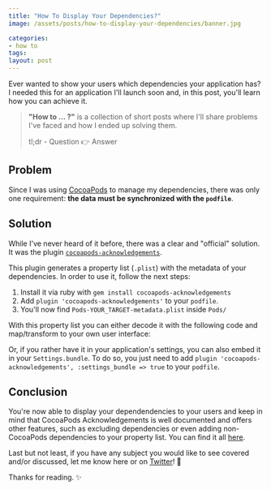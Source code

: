 ```yaml
---
title: "How To Display Your Dependencies?"
image: /assets/posts/how-to-display-your-dependencies/banner.jpg

categories:
- how to
tags:
layout: post
---
```


Ever wanted to show your users which dependencies your application has? I needed this for an application I'll launch soon and, in this post, you'll learn how you can achieve it.

> **"How to …  ?"** is a collection of short posts where I'll share problems I've faced and how I ended up solving them.
>
> tl;dr - Question 👉 Answer

## Problem

Since I was using [CocoaPods]([https://cocoapods.org](https://cocoapods.org/)) to manage my dependencies, there was only one requirement: **the data must be synchronized with the `podfile`**.

## Solution

While I've never heard of it before, there was a clear and "official" solution. It was the plugin [`cocoapods-acknowledgements`](https://github.com/CocoaPods/cocoapods-acknowledgements).

This plugin generates a property list (`.plist`) with the metadata of your dependencies. In order to use it, follow the next steps:

1. Install it via ruby with  `gem install cocoapods-acknowledgements`
2. Add `plugin 'cocoapods-acknowledgements'` to your `podfile`.
3. You'll now find `Pods-YOUR_TARGET-metadata.plist` inside `Pods/`

With this property list you can either decode it with the following code and map/transform to your own user interface:

<script src="https://gist.github.com/pedrommcarrasco/cbe1665e7c921c107e7bd74306691289.js"></script>

Or, if you rather have it in your application's settings, you can also embed it in your `Settings.bundle`. To do so, you just need to add  `plugin 'cocoapods-acknowledgements', :settings_bundle => true` to your `podfile`.

## Conclusion

You're now able to display your dependendencies to your users and keep in mind that CocoaPods Acknowledgements is well documented and offers other features, such as excluding dependencies or even adding non-CocoaPods dependencies to your property list. You can find it all [here](https://github.com/CocoaPods/cocoapods-acknowledgements/blob/master/README.md).

Last but not least, if you have any subject you would like to see covered and/or discussed, let me know here or on [Twitter](https://twitter.com/pedrommcarrasco)! 👀

Thanks for reading. ✨
